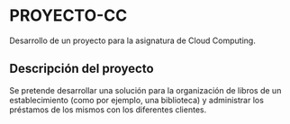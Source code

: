 # PROYECTO-CC
Desarrollo de un proyecto para la asignatura de Cloud Computing.

## Descripción del proyecto
Se pretende desarrollar una solución para la organización de libros de un establecimiento (como por ejemplo, una biblioteca) y administrar los préstamos de los mismos con los diferentes clientes.
